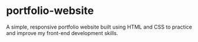 # portfolio-website
A simple, responsive portfolio website built using HTML and CSS to practice and improve my front-end development skills.
